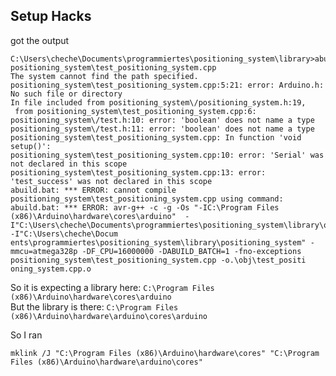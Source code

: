 Setup Hacks
-----------

got the output 
    
    C:\Users\cheche\Documents\programmiertes\positioning_system\library>abuild.bat positioning_system\test_positioning_system.cpp
    The system cannot find the path specified.
    positioning_system\test_positioning_system.cpp:5:21: error: Arduino.h: No such file or directory
    In file included from positioning_system\/positioning_system.h:19,
     from positioning_system\test_positioning_system.cpp:6:
    positioning_system\/test.h:10: error: 'boolean' does not name a type
    positioning_system\/test.h:11: error: 'boolean' does not name a type
    positioning_system\test_positioning_system.cpp: In function 'void setup()':
    positioning_system\test_positioning_system.cpp:10: error: 'Serial' was not declared in this scope
    positioning_system\test_positioning_system.cpp:13: error: 'test_success' was not declared in this scope
    abuild.bat: *** ERROR: cannot compile positioning_system\test_positioning_system.cpp using command:
    abuild.bat: *** ERROR: avr-g++ -c -g -Os "-IC:\Program Files (x86)\Arduino\hardware\cores\arduino"  -I"C:\Users\cheche\Documents\programmiertes\positioning_system\library\obj" -I"C:\Users\cheche\Docum
    ents\programmiertes\positioning_system\library\positioning_system" -mmcu=atmega328p -DF_CPU=16000000 -DABUILD_BATCH=1 -fno-exceptions positioning_system\test_positioning_system.cpp -o.\obj\test_positi
    oning_system.cpp.o

So it is expecting a library here: `C:\Program Files (x86)\Arduino\hardware\cores\arduino`  
But the library is there: `C:\Program Files (x86)\Arduino\hardware\arduino\cores\arduino`

So I ran

    mklink /J "C:\Program Files (x86)\Arduino\hardware\cores" "C:\Program Files (x86)\Arduino\hardware\arduino\cores"